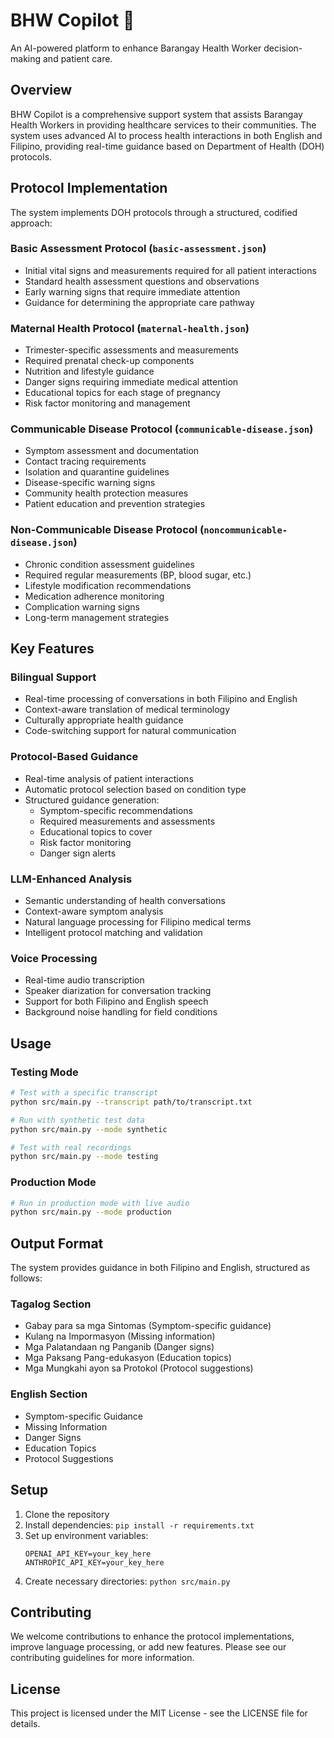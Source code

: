 # BHW Copilot 🏥

An AI-powered platform to enhance Barangay Health Worker decision-making and patient care.

## Overview

BHW Copilot is a comprehensive support system that assists Barangay Health Workers in providing healthcare services to their communities. The system uses advanced AI to process health interactions in both English and Filipino, providing real-time guidance based on Department of Health (DOH) protocols.

## Protocol Implementation

The system implements DOH protocols through a structured, codified approach:

### Basic Assessment Protocol (`basic-assessment.json`)
- Initial vital signs and measurements required for all patient interactions
- Standard health assessment questions and observations
- Early warning signs that require immediate attention
- Guidance for determining the appropriate care pathway

### Maternal Health Protocol (`maternal-health.json`)
- Trimester-specific assessments and measurements
- Required prenatal check-up components
- Nutrition and lifestyle guidance
- Danger signs requiring immediate medical attention
- Educational topics for each stage of pregnancy
- Risk factor monitoring and management

### Communicable Disease Protocol (`communicable-disease.json`)
- Symptom assessment and documentation
- Contact tracing requirements
- Isolation and quarantine guidelines
- Disease-specific warning signs
- Community health protection measures
- Patient education and prevention strategies

### Non-Communicable Disease Protocol (`noncommunicable-disease.json`)
- Chronic condition assessment guidelines
- Required regular measurements (BP, blood sugar, etc.)
- Lifestyle modification recommendations
- Medication adherence monitoring
- Complication warning signs
- Long-term management strategies

## Key Features

### Bilingual Support
- Real-time processing of conversations in both Filipino and English
- Context-aware translation of medical terminology
- Culturally appropriate health guidance
- Code-switching support for natural communication

### Protocol-Based Guidance
- Real-time analysis of patient interactions
- Automatic protocol selection based on condition type
- Structured guidance generation:
  - Symptom-specific recommendations
  - Required measurements and assessments
  - Educational topics to cover
  - Risk factor monitoring
  - Danger sign alerts

### LLM-Enhanced Analysis
- Semantic understanding of health conversations
- Context-aware symptom analysis
- Natural language processing for Filipino medical terms
- Intelligent protocol matching and validation

### Voice Processing
- Real-time audio transcription
- Speaker diarization for conversation tracking
- Support for both Filipino and English speech
- Background noise handling for field conditions

## Usage

### Testing Mode
```bash
# Test with a specific transcript
python src/main.py --transcript path/to/transcript.txt

# Run with synthetic test data
python src/main.py --mode synthetic

# Test with real recordings
python src/main.py --mode testing
```

### Production Mode
```bash
# Run in production mode with live audio
python src/main.py --mode production
```

## Output Format

The system provides guidance in both Filipino and English, structured as follows:

### Tagalog Section
- Gabay para sa mga Sintomas (Symptom-specific guidance)
- Kulang na Impormasyon (Missing information)
- Mga Palatandaan ng Panganib (Danger signs)
- Mga Paksang Pang-edukasyon (Education topics)
- Mga Mungkahi ayon sa Protokol (Protocol suggestions)

### English Section
- Symptom-specific Guidance
- Missing Information
- Danger Signs
- Education Topics
- Protocol Suggestions

## Setup

1. Clone the repository
2. Install dependencies: `pip install -r requirements.txt`
3. Set up environment variables:
   ```
   OPENAI_API_KEY=your_key_here
   ANTHROPIC_API_KEY=your_key_here
   ```
4. Create necessary directories: `python src/main.py`

## Contributing

We welcome contributions to enhance the protocol implementations, improve language processing, or add new features. Please see our contributing guidelines for more information.

## License

This project is licensed under the MIT License - see the LICENSE file for details.

